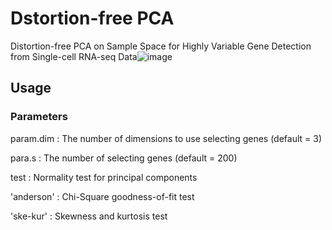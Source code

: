 # Dstortion-free PCA
Distortion-free PCA on Sample Space for Highly Variable Gene Detection from Single-cell RNA-seq Data![image](https://user-images.githubusercontent.com/17615872/120912195-38954e80-c6c8-11eb-9852-616d687c5843.png)

## Usage
### Parameters
param.dim : The number of dimensions to use selecting genes (default = 3)

para.s : The number of selecting genes (default = 200)

test : Normality test for principal components 

  'anderson' : Chi-Square goodness-of-fit test
  
  'ske-kur'  : Skewness and kurtosis test
  
